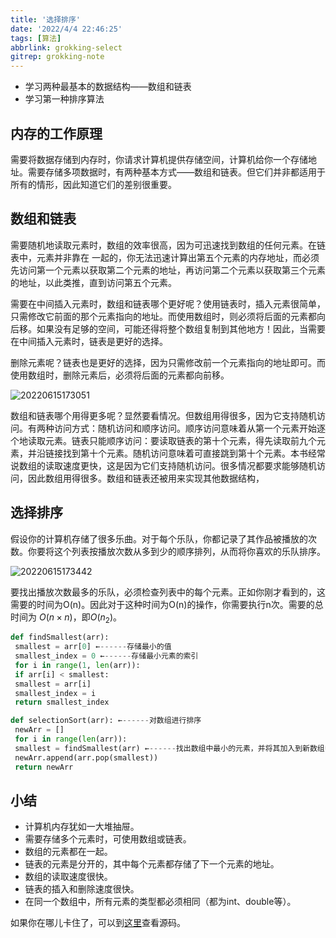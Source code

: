 ```yaml
---
title: '选择排序'
date: '2022/4/4 22:46:25'
tags: [算法]
abbrlink: grokking-select
gitrep: grokking-note
---
```

- 学习两种最基本的数据结构——数组和链表
- 学习第一种排序算法

<!--more-->

## 内存的工作原理

需要将数据存储到内存时，你请求计算机提供存储空间，计算机给你一个存储地址。需要存储多项数据时，有两种基本方式——数组和链表。但它们并非都适用于所有的情形，因此知道它们的差别很重要。

## 数组和链表

需要随机地读取元素时，数组的效率很高，因为可迅速找到数组的任何元素。在链表中，元素并非靠在
一起的，你无法迅速计算出第五个元素的内存地址，而必须先访问第一个元素以获取第二个元素的地址，再访问第二个元素以获取第三个元素的地址，以此类推，直到访问第五个元素。

需要在中间插入元素时，数组和链表哪个更好呢？使用链表时，插入元素很简单，只需修改它前面的那个元素指向的地址。而使用数组时，则必须将后面的元素都向后移。如果没有足够的空间，可能还得将整个数组复制到其他地方！因此，当需要在中间插入元素时，链表是更好的选择。

删除元素呢？链表也是更好的选择，因为只需修改前一个元素指向的地址即可。而使用数组时，删除元素后，必须将后面的元素都向前移。

![20220615173051](https://pic.ours1984.top/img/20220615173051.png!shuiyin)

数组和链表哪个用得更多呢？显然要看情况。但数组用得很多，因为它支持随机访问。有两种访问方式：随机访问和顺序访问。顺序访问意味着从第一个元素开始逐个地读取元素。链表只能顺序访问：要读取链表的第十个元素，得先读取前九个元素，并沿链接找到第十个元素。随机访问意味着可直接跳到第十个元素。本书经常说数组的读取速度更快，这是因为它们支持随机访问。很多情况都要求能够随机访问，因此数组用得很多。数组和链表还被用来实现其他数据结构，

## 选择排序

假设你的计算机存储了很多乐曲。对于每个乐队，你都记录了其作品被播放的次数。你要将这个列表按播放次数从多到少的顺序排列，从而将你喜欢的乐队排序。

![20220615173442](https://pic.ours1984.top/img/20220615173442.png!shuiyin)

要找出播放次数最多的乐队，必须检查列表中的每个元素。正如你刚才看到的，这需要的时间为O(n)。因此对于这种时间为O(n)的操作，你需要执行n次。需要的总时间为 $O(n × n)$，即$O(n_2)$。

```python
def findSmallest(arr):
 smallest = arr[0] ←------存储最小的值
 smallest_index = 0 ←------存储最小元素的索引
 for i in range(1, len(arr)):
 if arr[i] < smallest:
 smallest = arr[i]
 smallest_index = i
 return smallest_index

def selectionSort(arr): ←------对数组进行排序
 newArr = []
 for i in range(len(arr)):
 smallest = findSmallest(arr) ←------找出数组中最小的元素，并将其加入到新数组中
 newArr.append(arr.pop(smallest))
 return newArr
```

## 小结

- 计算机内存犹如一大堆抽屉。
- 需要存储多个元素时，可使用数组或链表。
- 数组的元素都在一起。
- 链表的元素是分开的，其中每个元素都存储了下一个元素的地址。
- 数组的读取速度很快。
- 链表的插入和删除速度很快。
- 在同一个数组中，所有元素的类型都必须相同（都为int、double等）。

如果你在哪儿卡住了，可以到[这里](https://github.com/ours1984/note-code/blob/main/grokking-note/sort.cpp)查看源码。
